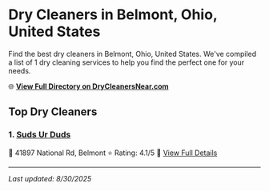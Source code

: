 # Dry Cleaners in Belmont, Ohio, United States

Find the best dry cleaners in Belmont, Ohio, United States. We've compiled a list of 1 dry cleaning services to help you find the perfect one for your needs.

🌐 **[View Full Directory on DryCleanersNear.com](https://drycleanersnear.com/city/US/Ohio/Belmont)**

## Top Dry Cleaners

### 1. [Suds Ur Duds](https://drycleanersnear.com/dryCleaner/68897cab69a0219c2bf77c05/suds-ur-duds)
📍 41897 National Rd, Belmont
⭐ Rating: 4.1/5
🔗 [View Full Details](https://drycleanersnear.com/dryCleaner/68897cab69a0219c2bf77c05/suds-ur-duds)


---

*Last updated: 8/30/2025*
